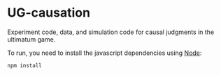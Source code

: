 # UG-causation
Experiment code, data, and simulation code for causal judgments in the ultimatum game.


To run, you need to install the javascript dependencies using [Node](https://nodejs.org/en/):
```
npm install
```
